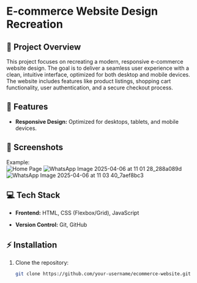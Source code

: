 # E-commerce Website Design Recreation

## 📜 Project Overview
This project focuses on recreating a modern, responsive e-commerce website design. The goal is to deliver a seamless user experience with a clean, intuitive interface, optimized for both desktop and mobile devices. The website includes features like product listings, shopping cart functionality, user authentication, and a secure checkout process.

## 🚀 Features
- **Responsive Design:** Optimized for desktops, tablets, and mobile devices.  


## 📸 Screenshots
 
Example:  
![Home Page](https://github.com/user-attachments/assets/d8147175-166a-47bc-8ec9-0b4e31267fea)
 ![WhatsApp Image 2025-04-06 at 11 01 28_288a089d](https://github.com/user-attachments/assets/42ca54f8-7e80-4f6c-a574-78869fce0573)
![WhatsApp Image 2025-04-06 at 11 03 40_7aef8bc3](https://github.com/user-attachments/assets/7a2282af-63e5-49c8-acd9-f247a5ad8e14)



## 💻 Tech Stack
- **Frontend:** HTML, CSS (Flexbox/Grid), JavaScript

- **Version Control:** Git, GitHub  

## ⚡ Installation
1. Clone the repository:
   ```bash
   git clone https://github.com/your-username/ecommerce-website.git
